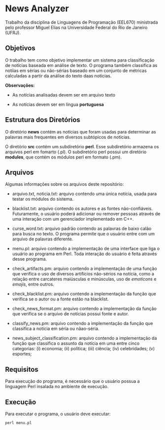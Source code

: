 # News Analyzer
Trabalho da disciplina de Linguagens de Programação (EEL670) ministrada pelo professor Miguel Elias na Universidade Federal do Rio de Janeiro (UFRJ).

## Objetivos

O trabalho tem como objetivo implementar um sistema para classificação de notícias baseada em análise de texto. O programa também classifica as notíias em sérias ou não-sérias baseado em um conjunto de métricas calculadas a partir da análise do texto daas notícias.

**Observações:**

* As notícias analisadas devem ser em arquivo texto

* As notícias devem ser em língua **portuguesa**

## Estrutura dos Diretórios

O diretório **news** contém as notícias que foram usadas para determinar as palavras mais frequentes em diversos subtópicos de notícias.

O diretório **src** contém um subdiretório **perl**. Esse subdiretório armazena os arquivos perl em fomarto (.pl). O subdiretório perl possui um diretório **modules**, que contém os módulos perl em formato (.pm).

## Arquivos
Algumas informações sobre os arquivos deste repositório:

* arquivo.txt, noticia.txt: arquivo contendo uma única notícia, usada para testar os módulos do sistema.

* blacklist.txt: arquivo contendo os autores e as fontes não-confiáveis. Futuramente, o usuário poderá adicionar ou remover pessoas através de uma interação com um gerenciador implementado em C++.

* curse_word.txt: arquivo padrão contendo as palavras de baixo calão para busca no texto. O programa permite que o usuário entre com um arquivo de palavras diferente. 

* menu.pl: arquivo contendo a implementação de uma interface que liga o usuário ao programa em Perl. Toda interação do usuário é feita através desse programa.

* check_artifacts.pm: arquivo contendo a implementação de uma função que verifica o uso de diversos artifícios não-sérios na notícia, como a relação entre carcateres maiúsculas e minúsculas, uso de *emoticons* e *emojis*, entre outros.

* check_blacklist.pm: arquivo contendo a implementação da função que verifica se o autor ou a fonte estão na blacklist.

* check_news_format.pm: arquivo contendo a implementação da função que verifica se o arquivo de notícias possui fonte e autor.

* classify_news.pm: arquivo contendo a implementação da função que classifica a notícia em séria ou nãao-séria.

* news_subject_classification.pm: arquivo contendo a implementação da função que classifica o assunto da notícia em uma entre cinco categorias: (i) economia; (ii) política; (iii) ciência; (iv) celebridades; (v) esportes;

## Requisitos

Para execução do programa, é necessário que o usuário possua a linguagem Perl insalada no ambiente de execução.

## Execução

Para executar o programa, o usuário deve executar:

` perl menu.pl `
